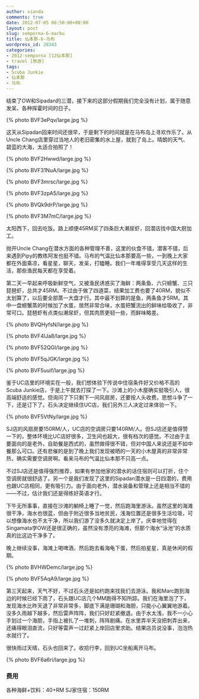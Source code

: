 ```yaml
---
author: xianda
comments: true
date: 2012-07-05 06:50:00+00:00
layout: post
slug: semporna-6-marbu
title: 仙本那-6-马布
wordpress_id: 28343
categories:
- 2012-semporna [12仙本那]
- travel [旅游]
tags:
- Scuba Junkie
- 仙本那
- 马布
---
```


结束了OW和Sipadan的三潜，接下来的这部分假期我们完全没有计划，属于随意发呆、各种挥霍时间的日子。

{% photo BVF3ePqv/large.jpg %}

这天从Sipadan回来时间还很早，于是剩下的时间就是在马布岛上寻欢作乐了。从Uncle Chang店里穿过当地人的老旧密集的水上屋，就到了岛上。晴朗的天气、碧蓝的大海，太适合拍照了！

<!-- more -->

{% photo BVF2Hwwd/large.jpg %}

{% photo BVF31NuA/large.jpg %}

{% photo BVF3mrsc/large.jpg %}

{% photo BVF3zpA5/large.jpg %}

{% photo BVQk9drP/large.jpg %}

{% photo BVF3M7mC/large.jpg %}

太阳西下，回去吃饭。路上顺便45RM买了四条巨大濑尿虾，回潜店找中国大厨加工。

抛开Uncle Chang在潜水方面的各种管理不善，这里的伙食不错，潜客不错，后来遇到Pipy的教练阿发也挺不错。马布的气温比仙本那要高一些，一到晚上大家都在外面乘凉，看星星，聊天，发呆，打瞌睡。我们一年难得享受几天这样的生活，那些渔民每天都在享受着。

第二天一早起来呼吸新鲜空气，又被渔民诱惑买了海鲜：两条鱼、六只螃蟹、三只琵琶虾，总共才45RM。不过由于做了四道菜，结果加工费也要了40RM，貌似不太划算了，以后要全部蒸一大盘才行。其中最不划算的是鱼，两条鱼才5RM。其中一盘螃蟹蒸的时候加了水蛋，居然非常合味，水蛋把蟹流出的鲜味给吸收了，非常可口。琵琶虾有点类似濑尿虾，但其肉质更韧一些，而鲜味略差。

{% photo BVQHyfsN/large.jpg %}

{% photo BVF4lJa8/large.jpg %}

{% photo BVF52QGl/large.jpg %}

{% photo BVF5qJGK/large.jpg %}

{% photo BVF5uuif/large.jpg %}

鉴于UC店里的环境实在一般，我们想体验下传说中住宿条件好又价格不高的Scuba Junkie店，于是上午就去打探了一下。沙滩上的小木屋确实挺吸引人，很高端舒适的感觉。但询问了下只剩下一间风扇房，还要按人头收费。思想斗争了一下，还是订下了。石头决定继续住UC店，我们另外三人决定过来体验一下。

{% photo BVF5VtNy/large.jpg %}

SJ店的风扇房要150RM/人，UC店的空调房只要140RM/人。但SJ店还是值得赞一下的，整体环境比UC店好很多，卫生间也超大，很有档次的感觉。不过由于主要面向的是老外，自助餐是西式的，虽然做得很不错，但对中国人来说还是不如中餐那么可口。还有悲催的是到了晚上我们发现被晒的一天的小木屋真的非常非常热，确实需要空调房啊。看来马布的气温比仙本那不只高一点。

不过SJ店还是值得强烈推荐，如果有参加他家的潜水的话住宿则可以打折，住个空调房就很舒适了。另一个是我们发现了这里的Sipadan潜水是一日四潜的，费用也跟UC店相同，更有吸引力。由于面向老外，潜水装备和管理上还是相当不错的——不过，估计我们还是得练好英语才行。

下午无所事事，直接在沙滩的躺椅上睡了一觉，然后跑海里游泳。虽然这里的海滩很干净，海水也很蓝，但由于附近很多当地贫民，浅海位置还是很多生活垃圾，可以想像海水也不太干净，所以我们游了没多久就决定上岸了。庆幸地觉得在Singamata学OW还是很正确的，虽然没有漂亮的海滩，但那个海水“泳池”的水质真的比这边干净多了。

晚上继续没事，海滩上喝啤酒，然后跑去看海龟下蛋，然后拍星星，真是休闲的假期。

{% photo BVHWDemc/large.jpg %}

{% photo BVF5AqA9/large.jpg %}

第三天起来，天气不好，不过石头还是如约跑来找我们去游泳。我和Marc跑到海边的时候已经下雨了，石头跟UC店几个MM跑得不知所踪。我们在海里泡了下，发现海水比昨天退了非常非常多，脚底下满是珊瑚和海胆，只能小心翼翼地游着。没多久雨越下越多，然后雷声阵阵，我们只好赶紧撤退。由于水太浅，我不一小心手划过一个海胆，手指上被扎了一堆刺，阵阵剧痛。在水里弄半天没把刺弄出来，还痛得眼泪直流，只好等雷声一过赶紧上岸回店里求助。结果店员说没事，泡泡热水就行了。

很快雨过天晴，石头也回来了。收拾行李，回到UC坐船离开马布。

{% photo BVF6a6ri/large.jpg %}

### 费用

各种海鲜+饮料：40+RM
SJ家住宿：150RM
